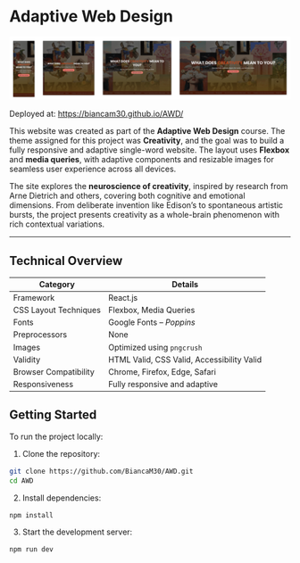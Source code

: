 # Adaptive Web Design

![Screenshot](./Screenshot.png)

Deployed at: https://biancam30.github.io/AWD/

This website was created as part of the **Adaptive Web Design** course. The theme assigned for this project was **Creativity**, and the goal was to build a fully responsive and adaptive single-word website. The layout uses **Flexbox** and **media queries**, with adaptive components and resizable images for seamless user experience across all devices.

The site explores the **neuroscience of creativity**, inspired by research from Arne Dietrich and others, covering both cognitive and emotional dimensions. From deliberate invention like Edison’s to spontaneous artistic bursts, the project presents creativity as a whole-brain phenomenon with rich contextual variations.

---

## Technical Overview

| Category                  | Details                                          |
|--------------------------|--------------------------------------------------|
| Framework                | React.js                                         |
| CSS Layout Techniques    | Flexbox, Media Queries                           |
| Fonts                    | Google Fonts – *Poppins*                         |
| Preprocessors            | None                                             |
| Images                   | Optimized using `pngcrush`                       |
| Validity                 | HTML Valid, CSS Valid, Accessibility Valid       |
| Browser Compatibility    | Chrome, Firefox, Edge, Safari                    |
| Responsiveness           | Fully responsive and adaptive                    |

## Getting Started

To run the project locally:

1. Clone the repository:

```bash
git clone https://github.com/BiancaM30/AWD.git
cd AWD
```

2. Install dependencies:

```bash
npm install
```

3. Start the development server:

```bash
npm run dev
```
